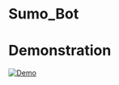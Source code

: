 # Sumo_Bot

# Demonstration
[![Demo](https://img.youtube.com/vi/_Mge5KiBz2M/0.jpg)](https://youtu.be/_Mge5KiBz2M)
